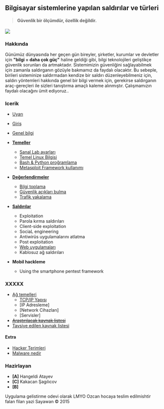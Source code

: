 ## Bilgisayar sistemlerine yapılan saldırılar ve türleri

> #### Güvenlik bir ölçümdür, özellik değildir.

![][image-1]

### Hakkında

Günümüz dünyasında her geçen gün bireyler, şirketler, kurumlar ve devletler için __"bilgi = daha çok güç"__ haline geldiği gibi, bilgi teknolojileri geliştikçe güvenlik sorunları da artmaktadır. Sistemimizin güvenliğini sağlayabilmek için zamanla saldırganın gözüyle bakmamız da faydalı olacaktır. Bu sebeple, birileri sisteminize saldırmadan kendize bir saldırı düzenleyebilmeniz için, saldırı yöntemleri hakkında genel bir bilgi vermek için, gerekirse saldırganın araç-gereçleri ile sizleri tanıştırma amaçlı kaleme alınmıştır. Çalışmamızın faydalı olacağını ümit ediyoruz..

### Icerik

* [Uyarı][1]
* [Giriş][2]
* [Genel bilgi][3]
* [__Temeller__](temeller/README.md#temeller)
    * [Sanal Lab ayarları](temeller/README.md#sanal-lab-ayarları)
    * [Temel Linux Bilgisi](temeller/README.md#temel-linux-bilgisi)
    * [Bash & Python proğramlama](temeller/README.md#bash--python-programlama)
    * [Metasploit Framework kullanımı](temeller/README.md#metasploit-framework-kullanımı)

* [__Değerlendirmeler__](degerlendirme/README.md)
    * [Bilgi toplama](degerlendirme/README.md#bilgi-toplama)
    * [Güvenlik açıkları bulma](README.md#güvenlik-açıkları-bulma)
    * [Trafik yakalama](degerlendirme/README.md#trafik-yakalama)

* [__Saldırılar__](saldirilar/README.md)
    * Exploitation
    * Parola kırma saldırıları
    * Client-side exploitation
    * SociaL engineering
    * Antiwirüs uygulamalarını atlatma
    * Post exploitation
    * [Web uygulamaları](saldirilar/web_uygulamalari.md)
    * Kablosuz ağ saldırıları

* __Mobil hackleme__
    * Using the smartphone pentest framework

### XXXXX

* [Ağ temelleri][4]
    * [TCP/IP Yapısı][5]
    * [IP Adresleme]
    * [Network Cihazları]
    * [Servisler]
* ~~[Araştırılacak kaynak listesi][6]~~
* [Tavsiye edilen kaynak listesi][7]

#### Extra

* [Hacker Terimleri][8]
* [Malware nedir][9]

### Hazirlayan

* **[A]** Hangeldi Atayev
* **[C]** Kakacan Şagılıcov
* **[B]**

Uygulama gelistirme odevi olarak LMYO Ozcan hocaya teslim edilmishtir falan filan yazi
Sayawan © 2015

[1]:	uyari.md
[2]:	giris.md
[3]:	genel_bilgi.md
[4]:	ag_temelleri.md
[5]:	ag_temelleri.md#tcpip-yap%C4%B1s%C4%B1
[6]:	liste.md
[7]:	tavsiye.md
[8]:	extra/hacker.md
[9]:    extra/malware.md

[image-1]:	resim/anatomy.png